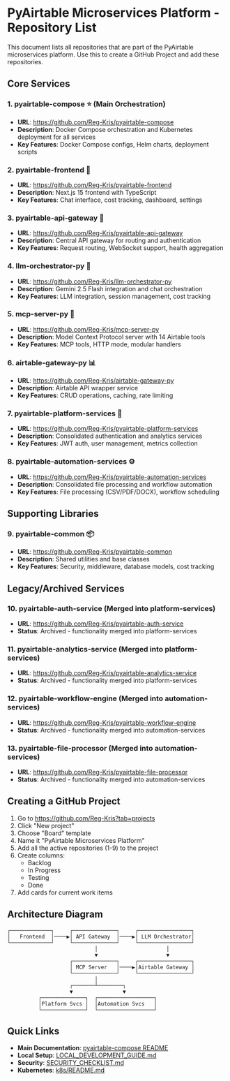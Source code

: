 # PyAirtable Microservices Platform - Repository List

This document lists all repositories that are part of the PyAirtable microservices platform. Use this to create a GitHub Project and add these repositories.

## Core Services

### 1. **pyairtable-compose** ⭐ (Main Orchestration)
- **URL**: https://github.com/Reg-Kris/pyairtable-compose
- **Description**: Docker Compose orchestration and Kubernetes deployment for all services
- **Key Features**: Docker Compose configs, Helm charts, deployment scripts

### 2. **pyairtable-frontend** 🎨
- **URL**: https://github.com/Reg-Kris/pyairtable-frontend
- **Description**: Next.js 15 frontend with TypeScript
- **Key Features**: Chat interface, cost tracking, dashboard, settings

### 3. **pyairtable-api-gateway** 🚪
- **URL**: https://github.com/Reg-Kris/pyairtable-api-gateway
- **Description**: Central API gateway for routing and authentication
- **Key Features**: Request routing, WebSocket support, health aggregation

### 4. **llm-orchestrator-py** 🧠
- **URL**: https://github.com/Reg-Kris/llm-orchestrator-py
- **Description**: Gemini 2.5 Flash integration and chat orchestration
- **Key Features**: LLM integration, session management, cost tracking

### 5. **mcp-server-py** 🔧
- **URL**: https://github.com/Reg-Kris/mcp-server-py
- **Description**: Model Context Protocol server with 14 Airtable tools
- **Key Features**: MCP tools, HTTP mode, modular handlers

### 6. **airtable-gateway-py** 📊
- **URL**: https://github.com/Reg-Kris/airtable-gateway-py
- **Description**: Airtable API wrapper service
- **Key Features**: CRUD operations, caching, rate limiting

### 7. **pyairtable-platform-services** 🔐
- **URL**: https://github.com/Reg-Kris/pyairtable-platform-services
- **Description**: Consolidated authentication and analytics services
- **Key Features**: JWT auth, user management, metrics collection

### 8. **pyairtable-automation-services** ⚙️
- **URL**: https://github.com/Reg-Kris/pyairtable-automation-services
- **Description**: Consolidated file processing and workflow automation
- **Key Features**: File processing (CSV/PDF/DOCX), workflow scheduling

## Supporting Libraries

### 9. **pyairtable-common** 📦
- **URL**: https://github.com/Reg-Kris/pyairtable-common
- **Description**: Shared utilities and base classes
- **Key Features**: Security, middleware, database models, cost tracking

## Legacy/Archived Services

### 10. **pyairtable-auth-service** (Merged into platform-services)
- **URL**: https://github.com/Reg-Kris/pyairtable-auth-service
- **Status**: Archived - functionality merged into platform-services

### 11. **pyairtable-analytics-service** (Merged into platform-services)
- **URL**: https://github.com/Reg-Kris/pyairtable-analytics-service
- **Status**: Archived - functionality merged into platform-services

### 12. **pyairtable-workflow-engine** (Merged into automation-services)
- **URL**: https://github.com/Reg-Kris/pyairtable-workflow-engine
- **Status**: Archived - functionality merged into automation-services

### 13. **pyairtable-file-processor** (Merged into automation-services)
- **URL**: https://github.com/Reg-Kris/pyairtable-file-processor
- **Status**: Archived - functionality merged into automation-services

## Creating a GitHub Project

1. Go to https://github.com/Reg-Kris?tab=projects
2. Click "New project"
3. Choose "Board" template
4. Name it "PyAirtable Microservices Platform"
5. Add all the active repositories (1-9) to the project
6. Create columns:
   - Backlog
   - In Progress
   - Testing
   - Done
7. Add cards for current work items

## Architecture Diagram

```
┌─────────────┐     ┌──────────────┐     ┌─────────────────┐
│   Frontend  │────▶│ API Gateway  │────▶│ LLM Orchestrator│
└─────────────┘     └──────────────┘     └─────────────────┘
                            │                      │
                            ▼                      ▼
                    ┌──────────────┐     ┌─────────────────┐
                    │ MCP Server   │────▶│Airtable Gateway │
                    └──────────────┘     └─────────────────┘
                            │
                    ┌───────┴────────┐
                    ▼                ▼
          ┌──────────────┐  ┌──────────────────┐
          │Platform Svcs │  │Automation Svcs   │
          └──────────────┘  └──────────────────┘
```

## Quick Links

- **Main Documentation**: [pyairtable-compose README](https://github.com/Reg-Kris/pyairtable-compose)
- **Local Setup**: [LOCAL_DEVELOPMENT_GUIDE.md](https://github.com/Reg-Kris/pyairtable-compose/blob/main/LOCAL_DEVELOPMENT_GUIDE.md)
- **Security**: [SECURITY_CHECKLIST.md](https://github.com/Reg-Kris/pyairtable-compose/blob/main/SECURITY_CHECKLIST.md)
- **Kubernetes**: [k8s/README.md](https://github.com/Reg-Kris/pyairtable-compose/blob/main/k8s/README.md)